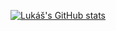 [![Lukáš's GitHub stats](https://github-readme-stats.vercel.app/api?username=lukastrkan&show_icons=true&theme=radical)](https://github.com/anuraghazra/github-readme-stats)



<!--
**lukastrkan/lukastrkan** is a ✨ _special_ ✨ repository because its `README.md` (this file) appears on your GitHub profile.

Here are some ideas to get you started:

- 🔭 I’m currently working on ...
- 🌱 I’m currently learning ...
- 👯 I’m looking to collaborate on ...
- 🤔 I’m looking for help with ...
- 💬 Ask me about ...
- 📫 How to reach me: ...
- 😄 Pronouns: ...
- ⚡ Fun fact: ...
-->
